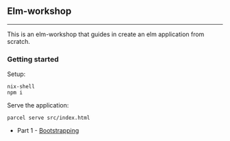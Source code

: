 ## Elm-workshop
---

This is an elm-workshop that guides in create an elm application from scratch.

### Getting started

Setup:
```
nix-shell
npm i
```

Serve the application:
```
parcel serve src/index.html
```

  * Part 1 - [Bootstrapping](../../tree/001-bootstraping)
